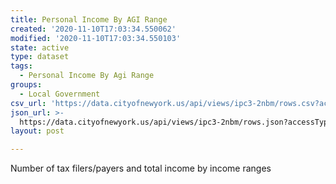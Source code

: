 ```yaml
---
title: Personal Income By AGI Range
created: '2020-11-10T17:03:34.550062'
modified: '2020-11-10T17:03:34.550103'
state: active
type: dataset
tags:
  - Personal Income By Agi Range
groups:
  - Local Government
csv_url: 'https://data.cityofnewyork.us/api/views/ipc3-2nbm/rows.csv?accessType=DOWNLOAD'
json_url: >-
  https://data.cityofnewyork.us/api/views/ipc3-2nbm/rows.json?accessType=DOWNLOAD
layout: post

---
```

Number of tax filers/payers and total income by income ranges
